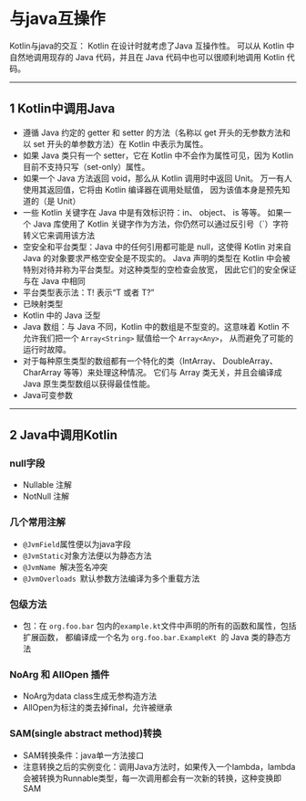 #  与java互操作

Kotlin与java的交互： Kotlin 在设计时就考虑了Java 互操作性。
可以从 Kotlin 中自然地调用现存的 Java 代码，并且在 Java 代码中也可以很顺利地调用 Kotlin 代码。

---
## 1 Kotlin中调用Java

- 遵循 Java 约定的 getter 和 setter 的方法（名称以 get 开头的无参数方法和以 set 开头的单参数方法）在 Kotlin 中表示为属性。
- 如果 Java 类只有一个 setter，它在 Kotlin 中不会作为属性可见，因为 Kotlin 目前不支持只写（set-only）属性。
- 如果一个 Java 方法返回 void，那么从 Kotlin 调用时中返回 Unit。 万一有人使用其返回值，它将由 Kotlin 编译器在调用处赋值， 因为该值本身是预先知道的（是 Unit）
- 一些 Kotlin 关键字在 Java 中是有效标识符：in、 object、 is 等等。 如果一个 Java 库使用了 Kotlin 关键字作为方法，你仍然可以通过反引号（`）字符转义它来调用该方法
- 空安全和平台类型：Java 中的任何引用都可能是 null，这使得 Kotlin 对来自 Java 的对象要求严格空安全是不现实的。 Java 声明的类型在 Kotlin 中会被特别对待并称为平台类型。对这种类型的空检查会放宽， 因此它们的安全保证与在 Java 中相同
- 平台类型表示法：T! 表示“T 或者 T?”
- 已映射类型
- Kotlin 中的 Java 泛型
- Java 数组：与 Java 不同，Kotlin 中的数组是不型变的。这意味着 Kotlin 不允许我们把一个 `Array<String>` 赋值给一个 `Array<Any>`， 从而避免了可能的运行时故障。
- 对于每种原生类型的数组都有一个特化的类（IntArray、 DoubleArray、 CharArray 等等）来处理这种情况。 它们与 Array 类无关，并且会编译成 Java 原生类型数组以获得最佳性能。
- Java可变参数

---
## 2 Java中调用Kotlin

### null字段

 - Nullable 注解
 - NotNull 注解

### 几个常用注解

 - `@JvmField`属性便以为java字段
 - `@JvmStatic`对象方法便以为静态方法
 - `@JvmName `解决签名冲突
 - `@JvmOverloads `默认参数方法编译为多个重载方法

### 包级方法

 - 包：在 `org.foo.bar` 包内的` example.kt `文件中声明的所有的函数和属性，包括扩展函数， 都编译成一个名为 `org.foo.bar.ExampleKt `的 Java 类的静态方法

### NoArg 和 AllOpen 插件

 - NoArg为data class生成无参构造方法
 - AllOpen为标注的类去掉final，允许被继承

### SAM(single abstract method)转换

- SAM转换条件：java单一方法接口
- 注意转换之后的实例变化：调用Java方法时，如果传入一个lambda，lambda会被转换为Runnable类型，每一次调用都会有一次新的转换，这种变换即SAM
